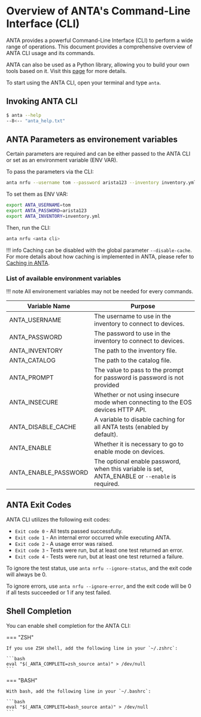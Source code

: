 <!--
  ~ Copyright (c) 2023 Arista Networks, Inc.
  ~ Use of this source code is governed by the Apache License 2.0
  ~ that can be found in the LICENSE file.
  -->

# Overview of ANTA's Command-Line Interface (CLI)

ANTA provides a powerful Command-Line Interface (CLI) to perform a wide range of operations. This document provides a comprehensive overview of ANTA CLI usage and its commands.

ANTA can also be used as a Python library, allowing you to build your own tools based on it. Visit this [page](../advanced_usages/as-python-lib.md) for more details.

To start using the ANTA CLI, open your terminal and type `anta`.

## Invoking ANTA CLI

```bash
$ anta --help
--8<-- "anta_help.txt"
```

## ANTA Parameters as environement variables

Certain parameters are required and can be either passed to the ANTA CLI or set as an environment variable (ENV VAR).

To pass the parameters via the CLI:

```bash
anta nrfu --username tom --password arista123 --inventory inventory.yml <anta cli>
```

To set them as ENV VAR:

```bash
export ANTA_USERNAME=tom
export ANTA_PASSWORD=arista123
export ANTA_INVENTORY=inventory.yml
```

Then, run the CLI:

```bash
anta nrfu <anta cli>
```
!!! info
    Caching can be disabled with the global parameter `--disable-cache`. For more details about how caching is implemented in ANTA, please refer to [Caching in ANTA](../advanced_usages/caching.md).

### List of available environment variables

!!! note
    All environement variables may not be needed for every commands.

| Variable Name | Purpose |
| ------------- | ------- |
| ANTA_USERNAME | The username to use in the inventory to connect to devices. |
| ANTA_PASSWORD | The password to use in the inventory to connect to devices. |
| ANTA_INVENTORY | The path to the inventory file. |
| ANTA_CATALOG | The path to the catalog file. |
| ANTA_PROMPT | The value to pass to the prompt for password is password is not provided |
| ANTA_INSECURE | Whether or not using insecure mode when connecting to the EOS devices HTTP API. |
| ANTA_DISABLE_CACHE | A variable to disable caching for all ANTA tests (enabled by default). |
| ANTA_ENABLE | Whether it is necessary to go to enable mode on devices. |
| ANTA_ENABLE_PASSWORD | The optional enable password, when this variable is set, ANTA_ENABLE or `--enable` is required. |

## ANTA Exit Codes

ANTA CLI utilizes the following exit codes:

- `Exit code 0` - All tests passed successfully.
- `Exit code 1` - An internal error occurred while executing ANTA.
- `Exit code 2` - A usage error was raised.
- `Exit code 3` - Tests were run, but at least one test returned an error.
- `Exit code 4` - Tests were run, but at least one test returned a failure.

To ignore the test status, use `anta nrfu --ignore-status`, and the exit code will always be 0.

To ignore errors, use `anta nrfu --ignore-error`, and the exit code will be 0 if all tests succeeded or 1 if any test failed.

## Shell Completion

You can enable shell completion for the ANTA CLI:

=== "ZSH"

    If you use ZSH shell, add the following line in your `~/.zshrc`:

    ```bash
    eval "$(_ANTA_COMPLETE=zsh_source anta)" > /dev/null
    ```

=== "BASH"

    With bash, add the following line in your `~/.bashrc`:

    ```bash
    eval "$(_ANTA_COMPLETE=bash_source anta)" > /dev/null
    ```
